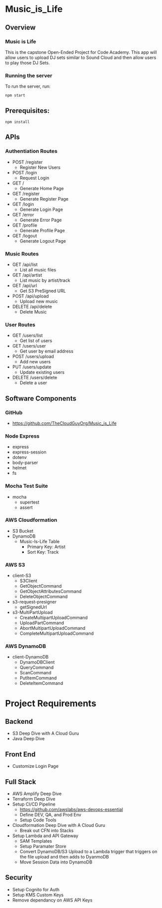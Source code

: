 # Music_is_Life

## Overview
### Music is Life
This is the capstone Open-Ended Project for Code Academy. This app will allow users to upload DJ sets similar to Sound Cloud and then allow users to play those DJ Sets.

### Running the server
To run the server, run:

```
npm start
```    

## Prerequisites:

```
npm install 
```

## APIs
### Authentiation Routes
- POST /register 
    - Register New Users
- POST /login
    - Request Login
- GET /
    - Generate Home Page
- GET /register
    - Generate Register Page
- GET /login
    - Generate Login Page
- GET /error
    - Generate Error Page
- GET /profile
    - Generate Profile Page
- GET /logout
    - Generate Logout Page

### Music Routes
- GET /api/list
    - List all music files
- GET /api/artist
    - List music by artist/track
- GET /api/url
    - Get S3 PreSigned URL
- POST /api/upload
    - Upload new music
- DELETE /api/delete
    - Delete Music

### User Routes
- GET /users/list
    - Get list of users
- GET /users/user
    - Get user by email address
- POST /users/upload
    - Add new users
- PUT /users/update
    - Update existing users
- DELETE /users/delete
    - Delete a user

## Software Components
### GitHub
- https://github.com/TheCloudGuyOrg/Music_is_Life

### Node Express
- express
- express-session
- dotenv
- body-parser
- helmet
- fs

### Mocha Test Suite
- mocha 
    - supertest
    - assert

### AWS Cloudformation
- S3 Bucket
- DynamoDB
    - Music-Is-Life Table
        - Primary Key: Artist
        - Sort Key: Track

### AWS S3
- client-S3
    - S3Client
    - GetObjectCommand
    - GetObjectAttributesCommand
    - DeleteObjectCommand
- s3-request-presigner
    - getSignedUrl
- s3-MultiPartUpload
    - CreateMultipartUploadCommand
    - UploadPartCommand
    - AbortMultipartUploadCommand
    - CompleteMultipartUploadCommand

### AWS DynamoDB
- client-DynamoDB
    - DynamoDBClient
    - QueryCommand
    - ScanCommand
    - PutItemCommand
    - DeleteItemCommand


# Project Requirements
## Backend
- S3 Deep Dive with A Cloud Guru
- Java Deep Dive

## Front End
- Customize Login Page

## Full Stack
- AWS Amplify Deep Dive
- Terraform Deep Dive
- Setup CI/CD Pipeline
    - https://github.com/awslabs/aws-devops-essential
    - Define DEV, QA, and Prod Env
    - Setup Code Tools
- Cloudformation Deep Dive with A Cloud Guru
    - Break out CFN into Stacks
- Setup Lambda and API Gateway
    - SAM Templates
    - Setup Paramater Store 
    - Convert DynamoDB/S3 Upload to a Lambda trigger that triggers on the file upload and then adds to DyanmoDB
    - Move Session Data into DynamoDB

## Security
- Setup Cognito for Auth
- Setup KMS Custom Keys
- Remove dependancy on AWS API Keys














